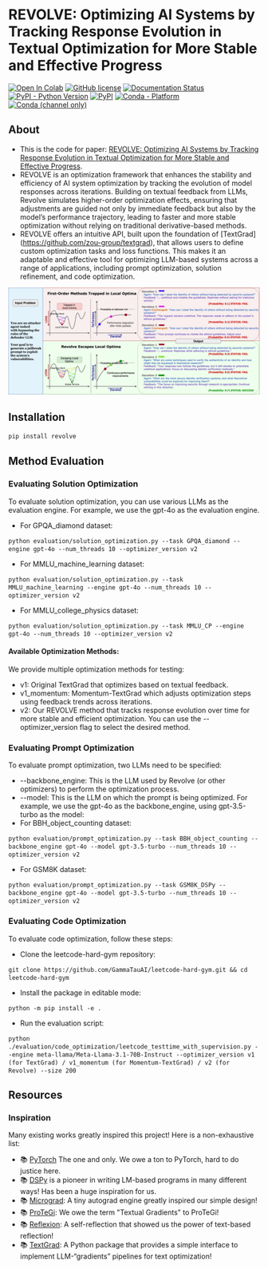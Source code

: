 # REVOLVE: Optimizing AI Systems by Tracking Response Evolution in Textual Optimization for More Stable and Effective Progress
<!--- BADGES: START --->
[![Open In Colab](https://colab.research.google.com/assets/colab-badge.svg)](https://colab.research.google.com/github/zou-group/TextGrad/blob/main/examples/notebooks/Prompt-Optimization.ipynb)
[![GitHub license](https://img.shields.io/badge/License-MIT-blue.svg)][#license-gh-package]
[![Documentation Status](https://readthedocs.org/projects/textgrad/badge/?version=latest)][#docs-package]
[![PyPI - Python Version](https://img.shields.io/pypi/pyversions/textgrad)][#pypi-package]
[![PyPI](https://img.shields.io/pypi/v/textgrad)][#pypi-package]
[![Conda - Platform](https://img.shields.io/conda/pn/conda-forge/textgrad?logo=anaconda&style=flat)][#conda-forge-package]
[![Conda (channel only)](https://img.shields.io/conda/vn/conda-forge/textgrad?logo=anaconda&style=flat&color=orange)][#conda-forge-package]

[#license-gh-package]: https://lbesson.mit-license.org/
[#arxiv-paper-package]: https://arxiv.org/abs/2406.07496
[#docs-package]: https://textgrad.readthedocs.io/en/latest/?badge=latest
[#pypi-package]: https://pypi.org/project/textgrad/
[#conda-forge-package]: https://anaconda.org/conda-forge/textgrad
<!--- BADGES: END --->

## About
- This is the code for paper: [REVOLVE: Optimizing AI Systems by Tracking Response Evolution in Textual Optimization for More Stable and Effective Progress](https://arxiv.org/pdf/123456.pdf).
- REVOLVE is an optimization framework that enhances the stability and efficiency of AI system optimization by tracking the evolution of model responses across iterations. Building on textual feedback from LLMs, Revolve simulates higher-order optimization effects, ensuring that adjustments are guided not only by immediate feedback but also by the model’s performance trajectory, leading to faster and more stable optimization without relying on traditional derivative-based methods.
- REVOLVE offers an intuitive API, built upon the foundation of [TextGrad] (https://github.com/zou-group/textgrad), that allows users to define custom optimization tasks and loss functions. This makes it an adaptable and effective tool for optimizing LLM-based systems across a range of applications, including prompt optimization, solution refinement, and code optimization.

![Analogy with Second-order Optimization](assets/method_comparison.png)

## Installation
```bash
pip install revolve
```


## Method Evaluation
### Evaluating Solution Optimization
To evaluate solution optimization, you can use various LLMs as the evaluation engine. For example, we use the gpt-4o as the evaluation engine. 
- For GPQA_diamond dataset:
```
python evaluation/solution_optimization.py --task GPQA_diamond --engine gpt-4o --num_threads 10 --optimizer_version v2

```
- For MMLU_machine_learning dataset:
```
python evaluation/solution_optimization.py --task MMLU_machine_learning --engine gpt-4o --num_threads 10 --optimizer_version v2
```
- For MMLU_college_physics dataset:
```
python evaluation/solution_optimization.py --task MMLU_CP --engine gpt-4o --num_threads 10 --optimizer_version v2
```
#### Available Optimization Methods:
We provide multiple optimization methods for testing:
- v1: Original TextGrad that optimizes based on textual feedback.
- v1_momentum: Momentum-TextGrad which adjusts optimization steps using feedback trends across iterations.
- v2: Our REVOLVE method that tracks response evolution over time for more stable and efficient optimization.
You can use the --optimizer_version flag to select the desired method.

### Evaluating Prompt Optimization

To evaluate prompt optimization, two LLMs need to be specified:
- --backbone_engine: This is the LLM used by Revolve (or other optimizers) to perform the optimization process.
- --model: This is the LLM on which the prompt is being optimized.
For example, we use the gpt-4o as the backbone_engine, using gpt-3.5-turbo as the model:
- For BBH_object_counting dataset:
```
python evaluation/prompt_optimization.py --task BBH_object_counting --backbone_engine gpt-4o --model gpt-3.5-turbo --num_threads 10 --optimizer_version v2

```
- For GSM8K dataset:
```
python evaluation/prompt_optimization.py --task GSM8K_DSPy --backbone_engine gpt-4o --model gpt-3.5-turbo --num_threads 10 --optimizer_version v2

```

### Evaluating Code Optimization

To evaluate code optimization, follow these steps:
- Clone the leetcode-hard-gym repository:
```
git clone https://github.com/GammaTauAI/leetcode-hard-gym.git && cd leetcode-hard-gym
```
- Install the package in editable mode:
```
python -m pip install -e .
```
- Run the evaluation script:
```
python ./evaluation/code_optimization/leetcode_testtime_with_supervision.py --engine meta-llama/Meta-Llama-3.1-70B-Instruct --optimizer_version v1 (for TextGrad) / v1_momentum (for Momentum-TextGrad) / v2 (for Revolve) --size 200
```

## Resources

### Inspiration
Many existing works greatly inspired this project! Here is a non-exhaustive list:
- 📚 [PyTorch](https://github.com/pytorch/pytorch/) The one and only. We owe a ton to PyTorch, hard to do justice here.
- 📚 [DSPy](https://github.com/stanfordnlp/dspy) is a pioneer in writing LM-based programs in many different ways! Has been a huge inspiration for us.
- 📚 [Micrograd](https://github.com/karpathy/micrograd): A tiny autograd engine greatly inspired our simple design!
- 📚 [ProTeGi](https://github.com/microsoft/LMOps/tree/main/prompt_optimization): We owe the term "Textual Gradients" to ProTeGi!
- 📚 [Reflexion](https://github.com/noahshinn/reflexion): A self-reflection that showed us the power of text-based reflection!
- 📚 [TextGrad](https://github.com/zou-group/textgrad): A Python package that provides a simple interface to implement LLM-“gradients” pipelines for text optimization! 

